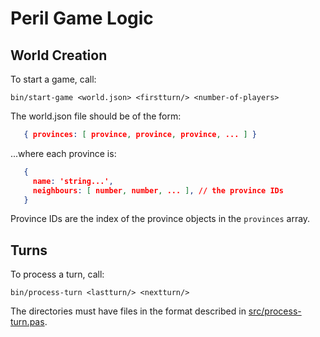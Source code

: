 # Peril Game Logic

## World Creation

To start a game, call:
```
bin/start-game <world.json> <firstturn/> <number-of-players>
```

The world.json file should be of the form:

```json
   { provinces: [ province, province, province, ... ] }
```

...where each province is:

```json
   {
     name: 'string...',
     neighbours: [ number, number, ... ], // the province IDs
   }
```

Province IDs are the index of the province objects in the `provinces` array.


## Turns

To process a turn, call:
```
bin/process-turn <lastturn/> <nextturn/>
```

The directories must have files in the format described in
[src/process-turn.pas](src/process-turn.pas).
